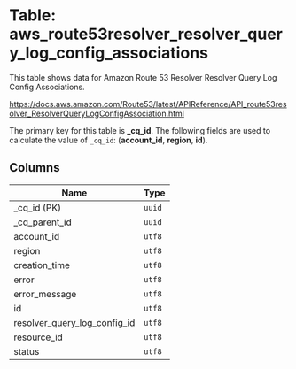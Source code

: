 # Table: aws_route53resolver_resolver_query_log_config_associations

This table shows data for Amazon Route 53 Resolver Resolver Query Log Config Associations.

https://docs.aws.amazon.com/Route53/latest/APIReference/API_route53resolver_ResolverQueryLogConfigAssociation.html

The primary key for this table is **_cq_id**.
The following fields are used to calculate the value of `_cq_id`: (**account_id**, **region**, **id**).

## Columns

| Name          | Type          |
| ------------- | ------------- |
|_cq_id (PK)|`uuid`|
|_cq_parent_id|`uuid`|
|account_id|`utf8`|
|region|`utf8`|
|creation_time|`utf8`|
|error|`utf8`|
|error_message|`utf8`|
|id|`utf8`|
|resolver_query_log_config_id|`utf8`|
|resource_id|`utf8`|
|status|`utf8`|